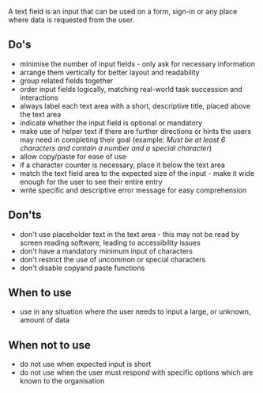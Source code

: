 A text field is an input that can be used on a form, sign-in or any place where data is requested from the user.

## Do's

- minimise the number of input fields - only ask for necessary information
- arrange them vertically for better layout and readability
- group related fields together
- order input fields logically, matching real-world task succession and interactions
- always label each text area with a short, descriptive title, placed above the text area
- indicate whether the input field is optional or mandatory
- make use of helper text if there are further directions or hints the users may need in completing their goal (example: _Must be at least 6 characters and contain a number and a special character_)
- allow copy/paste for ease of use
- if a character counter is necessary, place it below the text area
- match the text field area to the expected size of the input - make it wide enough for the user to see their entire entry
- write specific and descriptive error message for easy comprehension

## Don'ts

- don't use placeholder text in the text area - this may not be read by screen reading software, leading to accessibility issues
- don't have a mandatory minimum input of characters
- don't restrict the use of uncommon or special characters
- don't disable copyand paste functions

## When to use

- use in any situation where the user needs to input a large, or unknown, amount of data

## When not to use

- do not use when expected input is short
- do not use when the user must respond with specific options which are known to the organisation
